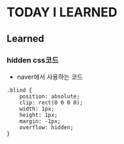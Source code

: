 # TODAY I LEARNED

## Learned

### hidden css코드

- naver에서 사용하는 코드

```
.blind {
    position: absolute;
    clip: rect(0 0 0 0);
    width: 1px;
    height: 1px;
    margin: -1px;
    overflow: hidden;
}
```

